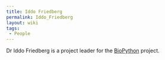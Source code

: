 ```yaml
---
title: Iddo Friedberg
permalink: Iddo_Friedberg
layout: wiki
tags:
 - People
---
```


Dr Iddo Friedberg is a project leader for the
[BioPython](BioPython "wikilink") project.
